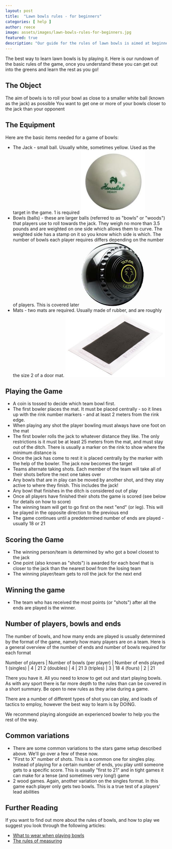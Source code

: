 ```yaml
---
layout: post
title:  "Lawn bowls rules - for beginners"
categories: [ help ]
author: reece
image: assets/images/lawn-bowls-rules-for-beginners.jpg
featured: true
description: "Our guide for the rules of lawn bowls is aimed at beginners who just want the basics, without any extra complication. Read our guide, get out on the greens and get playing."
---
```


The best way to learn lawn bowls is by playing it. Here is our rundown of the basic rules of the game, once you understand these you can get out into the greens and learn the rest as you go!

## The Object

The aim of bowls is to roll your bowl as close to a smaller white ball (known as the jack) as possible
You want to get one or more of your bowls closer to the jack than your opponent

## The Equipment

Here are the basic items needed for a game of bowls:
* The Jack - small ball. Usually white, sometimes yellow. Used as the target in the game. 1 is required <img src="assets/images/white-jack.jpg" height="200px" />
* Bowls (balls) - these are larger balls (referred to as "bowls" or "woods") that players use to roll towards the jack. They weigh no more than 3.5 pounds and are weighted on one side which allows them to curve. The weighted side has a stamp on it so you know which side is which. The number of bowls each player requires differs depending on the number of players. This is covered later <img src="assets/images/lawn-bowl.jpg" height="200px" />
* Mats - two mats are required. Usually made of rubber, and are roughly the size 2 of a door mat. <img src="assets/images/lawn-bowl-mat.jpg" height="200px" />

## Playing the Game

* A coin is tossed to decide which team bowl first. 
* The first bowler places the mat. It must be placed centrally - so it lines up with the rink number markers - and at least 2 meters from the rink edge.
* When playing any shot the player bowling must always have one foot on the mat
* The first bowler rolls the jack to whatever distance they like. The only restrictions is it must be at least 25 meters from the mat, and must stay out of the ditch. There is usually a marker on the rink to show where the minimum distance is
* Once the jack has come to rest it is placed centrally by the marker with the help of the bowler. The jack now becomes the target
* Teams alternate taking shots. Each member of the team will take all of their shots before the next one takes over
* Any bowls that are in play can be moved by another shot, and they stay active to where they finish. This includes the jack! 
* Any bowl that finishes in the ditch is considered out of play
* Once all players have finished their shots the game is scored (see below for details on how to score)
* The winning team will get to go first on the next "end" (or leg). This will be played in the opposite direction to the previous end
* The game continues until a predetermined number of ends are played - usually 18 or 21 

## Scoring the Game

* The winning person/team is determined by who got a bowl closest to the jack
* One point (also known as "shots") is awarded for each bowl that is closer to the jack than the nearest bowl from the losing team
* The winning player/team gets to roll the jack for the next end

## Winning the game

* The team who has received the most points (or "shots") after all the ends are played is the winner. 

## Number of players, bowls and ends

The number of bowls, and how many ends are played is usually determined by the format of the game, namely how many players are on a team. Here is a general overview of the number of ends and number of bowls required for each format

Number of players | Number of bowls (per player) | Number of ends played
1 (singles) | 4 | 21
2 (doubles) | 4 | 21
3 (triples) | 3 | 18
4 (fours) | 2 | 21


There you have it. All you need to know to get out and start playing bowls. As with any sport there is far more depth to the rules than can be covered in a short summary. Be open to new rules as they arise during a game.

There are a number of different types of shot you can play, and loads of tactics to employ, however the best way to learn is by DOING. 

We recommend playing alongside an experienced bowler to help you the rest of the way.

## Common variations

* There are some common variations to the stars game setup described above. We'll go over a few of these now.
* "First to X" number of shots. This is a common one for singles play. Instead of playing for a certain number of ends, you play until someone gets to a specific score. This is usually "first to 21" and in tight games it can make for a tense (and sometimes very long!) game
* 2 wood games. Again, another variation on the singles format. In this game each player only gets two bowls. This is a true test of a players' lead abilities


## Further Reading

If you want to find out more about the rules of bowls, and how to play we suggest you look through the following articles:

* <a href="https://www.jackhighbowls.com/help/lawn-bowls-dress-code">What to wear when playing bowls</a>
* <a href="https://www.jackhighbowls.com/help/lawn-bowls-how-to-measure">The rules of measuring</a>
